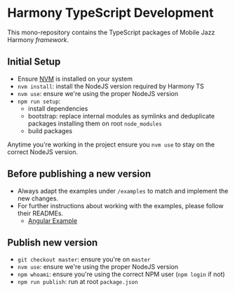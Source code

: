 # Harmony TypeScript Development

This mono-repository contains the TypeScript packages of Mobile Jazz Harmony _framework_.

## Initial Setup

-   Ensure [NVM](https://github.com/nvm-sh/nvm) is installed on your system
-   `nvm install`: install the NodeJS version required by Harmony TS
-   `nvm use`: ensure we're using the proper NodeJS version
-   `npm run setup`:
    -   install dependencies
    -   bootstrap: replace internal modules as symlinks and deduplicate packages installing them on root `node_modules`
    -   build packages

Anytime you're working in the project ensure you `nvm use` to stay on the correct NodeJS version.

## Before publishing a new version

-   Always adapt the examples under `/examples` to match and implement the new changes.
-   For further instructions about working with the examples, please follow their READMEs.
    -   [Angular Example](./examples/angular/README.md)

## Publish new version

-   `git checkout master`: ensure you're on `master`
-   `nvm use`: ensure we're using the proper NodeJS version
-   `npm whoami`: ensure you're using the correct NPM user (`npm login` if not)
-   `npm run publish`: run at root `package.json`

